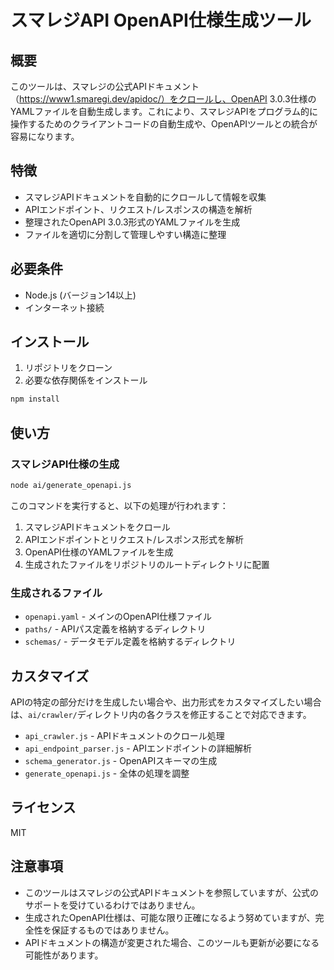# スマレジAPI OpenAPI仕様生成ツール

## 概要

このツールは、スマレジの公式APIドキュメント（https://www1.smaregi.dev/apidoc/）をクロールし、OpenAPI 3.0.3仕様のYAMLファイルを自動生成します。これにより、スマレジAPIをプログラム的に操作するためのクライアントコードの自動生成や、OpenAPIツールとの統合が容易になります。

## 特徴

- スマレジAPIドキュメントを自動的にクロールして情報を収集
- APIエンドポイント、リクエスト/レスポンスの構造を解析
- 整理されたOpenAPI 3.0.3形式のYAMLファイルを生成
- ファイルを適切に分割して管理しやすい構造に整理

## 必要条件

- Node.js (バージョン14以上)
- インターネット接続

## インストール

1. リポジトリをクローン
2. 必要な依存関係をインストール

```bash
npm install
```

## 使い方

### スマレジAPI仕様の生成

```bash
node ai/generate_openapi.js
```

このコマンドを実行すると、以下の処理が行われます：

1. スマレジAPIドキュメントをクロール
2. APIエンドポイントとリクエスト/レスポンス形式を解析
3. OpenAPI仕様のYAMLファイルを生成
4. 生成されたファイルをリポジトリのルートディレクトリに配置

### 生成されるファイル

- `openapi.yaml` - メインのOpenAPI仕様ファイル
- `paths/` - APIパス定義を格納するディレクトリ
- `schemas/` - データモデル定義を格納するディレクトリ

## カスタマイズ

APIの特定の部分だけを生成したい場合や、出力形式をカスタマイズしたい場合は、`ai/crawler/`ディレクトリ内の各クラスを修正することで対応できます。

- `api_crawler.js` - APIドキュメントのクロール処理
- `api_endpoint_parser.js` - APIエンドポイントの詳細解析
- `schema_generator.js` - OpenAPIスキーマの生成
- `generate_openapi.js` - 全体の処理を調整

## ライセンス

MIT

## 注意事項

- このツールはスマレジの公式APIドキュメントを参照していますが、公式のサポートを受けているわけではありません。
- 生成されたOpenAPI仕様は、可能な限り正確になるよう努めていますが、完全性を保証するものではありません。
- APIドキュメントの構造が変更された場合、このツールも更新が必要になる可能性があります。
